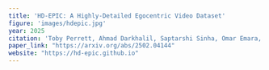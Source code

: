 ```yaml
---
title: 'HD-EPIC: A Highly-Detailed Egocentric Video Dataset'
figure: 'images/hdepic.jpg'
year: 2025
citation: 'Toby Perrett, Ahmad Darkhalil, Saptarshi Sinha, Omar Emara, Sam Pollard, Kranti Parida, Kaiting Liu, Prajwal Gatti, Siddhant Bansal, Kevin Flanagan, Jacob Chalk, Zhifan Zhu, Rhodri Guerrier, Fahd Abdelazim, Bin Zhu, Davide Moltisanti, Michael Wray, Hazel Doughty, and Dima Damen arXiv preprint Feb 2025'
paper_link: "https://arxiv.org/abs/2502.04144"
website: "https://hd-epic.github.io"
---
```


